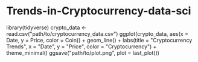 # Trends-in-Cryptocurrency-data-sci

library(tidyverse)
crypto_data <- read.csv("path/to/cryptocurrency_data.csv")
ggplot(crypto_data, aes(x = Date, y = Price, color = Coin)) +
  geom_line() +
  labs(title = "Cryptocurrency Trends",
       x = "Date",
       y = "Price",
       color = "Cryptocurrency") +
  theme_minimal()
  ggsave("path/to/plot.png", plot = last_plot())

